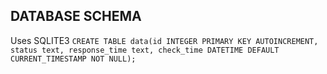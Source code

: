 ## DATABASE SCHEMA
Uses SQLITE3
`CREATE TABLE data(id INTEGER PRIMARY KEY AUTOINCREMENT, status text, response_time text, check_time DATETIME DEFAULT CURRENT_TIMESTAMP NOT NULL);`